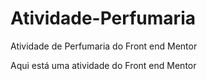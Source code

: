 # Atividade-Perfumaria
Atividade de Perfumaria do Front end Mentor

Aqui está uma atividade do Front end Mentor
